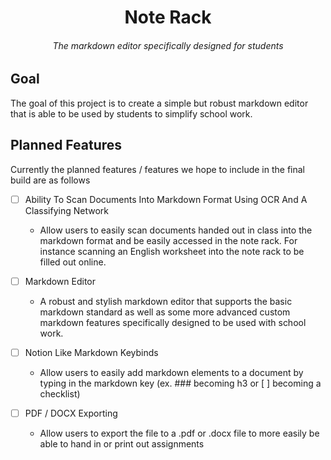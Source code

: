 <h1 align="center">
  Note Rack
</h1>
<h6 align="center">
  The markdown editor specifically designed for students
</h6>

## Goal
The goal of this project is to create a simple but robust markdown editor that is able to be used by students to simplify school work.

## Planned Features
Currently the planned features / features we hope to include in the final build are as follows

- [ ] Ability To Scan Documents Into Markdown Format Using OCR And A Classifying Network
  - Allow users to easily scan documents handed out in class into the markdown format and be easily accessed in the note rack. For instance scanning an English worksheet into the note rack to be filled out online.

- [ ] Markdown Editor
  - A robust and stylish markdown editor that supports the basic markdown standard as well as some more advanced custom markdown features specifically designed to be used with school work.

- [ ] Notion Like Markdown Keybinds
  - Allow users to easily add markdown elements to a document by typing in the markdown key (ex. ### becoming h3 or [ ] becoming a checklist)

- [ ] PDF / DOCX Exporting
  - Allow users to export the file to a .pdf or .docx file to more easily be able to hand in or print out assignments
